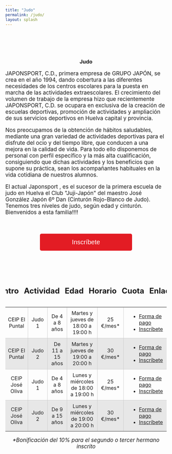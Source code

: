 ```yaml
---
title: "Judo"
permalink: /judo/
layout: splash
---
```


<h3 style="text-align: center;margin-top: 6em;margin-botton: 2em"> Judo </h3>


<div style="font-size: 17px;">
  <p>JAPONSPORT, C.D., primera empresa de GRUPO JAPÓN, se crea en el año 1994, dando cobertura a las diferentes necesidades de los centros escolares para la puesta en marcha de las actividades extraescolares. El crecimiento del volumen de trabajo de la empresa hizo que recientemente JAPONSPORT, C.D. se ocupara en exclusiva de la creación de escuelas deportivas, promoción de actividades y ampliación de sus servicios deportivos en Huelva capital y provincia.</p>
  
  <p>Nos preocupamos de la obtención de hábitos saludables, mediante una gran variedad de actividades deportivas para el disfrute del ocio y del tiempo libre, que conducen a una mejora en la calidad de vida. Para todo ello disponemos de personal con perfil específico y la más alta cualificación, consiguiendo que dichas actividades y los beneficios que supone su práctica, sean los acompañantes habituales en la vida cotidiana de nuestros alumnos.</p>
  
  <p>El actual Japonsport , es el sucesor de la primera escuela de judo en Huelva el Club "Juji-Japón" del maestro José González Japón 6º Dan (Cinturón Rojo-Blanco de Judo). Tenemos tres niveles de judo, según edad y cinturón. Bienvenidos a esta familia!!!!</p>
</div>


<div style="text-align:center;">
  <button class="plan-button" onclick="location.href='https://app.grupojapon.es/index.php/registro'">Inscríbete</button>
</div>


<div class="table-container">
  <table>
    <thead>
      <tr>
        <th style="width: 200px;text-align: center;"><h2>Centro</h2></th>
        <th style="width: 200px;text-align: center;"><h2>Actividad</h2></th>
        <th style="width: 200px;text-align: center;"><h2>Edad</h2></th>
        <th style="width: 200px;text-align: center;"><h2>Horario</h2></th>
        <th style="width: 200px;text-align: center;"><h2>Cuota</h2></th>
        <th style="width: 200px;text-align: center;"><h2>Enlaces</h2></th>
      </tr>
    </thead>
    <tbody>
      <tr>
        <td style="width: 200px;text-align: center;">CEIP El Puntal</td>
        <td style="width: 200px;text-align: center;">Judo 1</td>
        <td style="width: 200px;text-align: center;">De 4 a 8 años</td>
        <td style="width: 200px;text-align: center;">Martes y jueves de 18:00 a 19:00 h</td>
        <td style="width: 200px;text-align: center;"> 25 €/mes* </td>
        <td style="width: 200px;text-align: center;">
          <ul style="list-style-type: disc; padding-left: 40px; margin: 0; text-align: left;">
            <li><a href="https://japonformacion.netlify.app/contacto/">Forma de pago</a></li>
            <li><a href="https://app.grupojapon.es/index.php/registro">Inscríbete</a></li>
          </ul>
        </td>
      </tr>
      <tr>
        <td style="width: 200px;text-align: center;">CEIP El Puntal</td>
        <td style="width: 200px;text-align: center;">Judo 2</td>
        <td style="width: 200px;text-align: center;">De 11 a 15 años</td>
        <td style="width: 200px;text-align: center;">Martes y jueves de 19:00 a 20:00 h</td>
        <td style="width: 200px;text-align: center;"> 30 €/mes* </td>
        <td style="width: 200px;text-align: center;">
          <ul style="list-style-type: disc; padding-left: 40px; margin: 0; text-align: left;">
            <li><a href="https://japonformacion.netlify.app/contacto/">Forma de pago</a></li>
            <li><a href="https://app.grupojapon.es/index.php/registro">Inscríbete</a></li>
          </ul>
        </td>
      </tr>
      <tr>
        <td style="width: 200px;text-align: center;">CEIP José Oliva</td>
        <td style="width: 200px;text-align: center;">Judo 1</td>
        <td style="width: 200px;text-align: center;">De 4 a 8 años</td>
        <td style="width: 200px;text-align: center;">Lunes y miércoles de 18:00 a 19:00 h</td>
        <td style="width: 200px;text-align: center;"> 25 €/mes* </td>
        <td style="width: 200px;text-align: center;">
          <ul style="list-style-type: disc; padding-left: 40px; margin: 0; text-align: left;">
            <li><a href="https://japonformacion.netlify.app/contacto/">Forma de pago</a></li>
            <li><a href="https://app.grupojapon.es/index.php/registro">Inscríbete</a></li>
          </ul>
        </td>
      </tr>
      <tr>
        <td style="width: 200px;text-align: center;">CEIP José Oliva</td>
        <td style="width: 200px;text-align: center;">Judo 2</td>
        <td style="width: 200px;text-align: center;">De 9 a 15 años</td>
        <td style="width: 200px;text-align: center;">Lunes y miércoles de 19:00 a 20:00 h</td>
        <td style="width: 200px;text-align: center;"> 30 €/mes* </td>
        <td style="width: 200px;text-align: center;">
          <ul style="list-style-type: disc; padding-left: 40px; margin: 0; text-align: left;">
            <li><a href="https://japonformacion.netlify.app/contacto/">Forma de pago</a></li>
            <li><a href="https://app.grupojapon.es/index.php/registro">Inscríbete</a></li>
          </ul>
        </td>
      </tr>
    </tbody>
  </table>
</div>

<div style="font-size: 17px;text-align: center;font-style: italic;">
  <p>*Bonificación del 10% para el segundo o tercer hermano inscrito</p>
</div>


<style>
  img {
    float: right;
    margin-left: 10px;
    margin-bottom: 5px;
    margin-top: 5px;
  }
    
  .plan-container {
    display: flex;
    justify-content: center;
    flex-wrap: wrap;
  }

  .plan {
    width: 400px; /* Ancho deseado de cada plan */
    padding: 20px;
    border: 1px solid #ccc;
    border-radius: 8px;
    background: white;
    text-align: center;
    margin-bottom: 60px; /* Espacio inferior entre cada plan */
    margin-top: 60px;
    margin-left: 12px;
    margin-right: 12px;
  }

  .plan-button2 {
    background-color: #e31c24; /* Cambio de color */
    color: white;
    border: none;
    padding: 10px 50px;
    text-align: center;
    text-decoration: none;
    display: inline-block;
    font-size: 16px;
    border-radius: 5px;
    cursor: pointer;
  }

  .plan-button2:hover {
    background-color: #9b1b20; /* Cambio de color en el hover */
  }

  .plan-button {
    background-color: #e31c24; /* Cambio de color */
    color: white;
    border: none;
    padding: 15px 100px;
    margin: 40px;
    text-align: center;
    text-decoration: none;
    display: inline-block;
    font-size: 20px;
    border-radius: 5px;
    cursor: pointer;
  }

  .plan-button:hover {
    background-color: #9b1b20; /* Cambio de color en el hover */
  }
    
  .table-container {
    margin-top: 30px; /* Ajusta el margen superior según sea necesario */
  }

  .table-container table {
    border-collapse: collapse;
    border: none; /* elimina los bordes de la tabla */
    display: flex;
    flex-direction: column;
    align-items: center;
  }

  .table-container td {
    padding: 8px;
    border: 1px solid #ccc;
    text-align: left;
  }

  .table-container th {
    padding: 8px;
    background-color: transparent !important; /* Fondo transparente */
    border: none; /* Sin bordes */
  }

  .table-container thead th {
    background-color: transparent !important; /* Fondo transparente */
  }

  .table-container tbody tr:nth-child(even) {
    background-color: #e7e7e7; /* Cambia el color de fondo para las filas pares */
  }

  /* Elimina los bordes de las celdas exteriores */
  .table-container th:first-child,
  .table-container td:first-child {
    border-left: none;
  }

  .table-container th:last-child,
  .table-container td:last-child {
    border-right: none;
  }

  /* Elimina la última línea horizontal */
  .table-container tr:last-child th,
  .table-container tr:last-child td {
    border-bottom: none;
  }

  /* Elimina la primera línea horizontal */
  .table-container tr:first-child th,
  .table-container tr:first-child td {
    border-top: none;
  }

  /* Elimina la segunda línea horizontal */
  .table-container tr:nth-child(2) th,
  .table-container tr:nth-child(2) td {
    border-top: none;
  }
</style>
